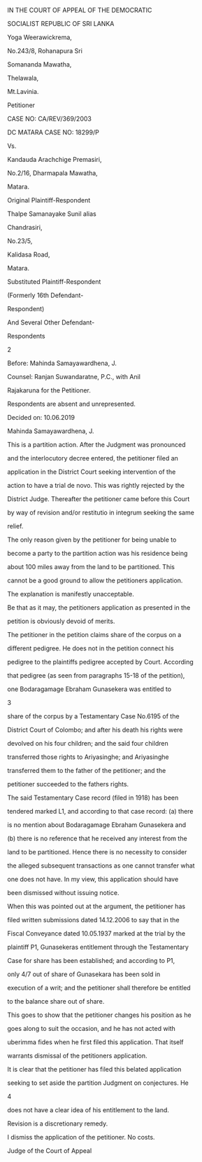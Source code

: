 IN THE COURT OF APPEAL OF THE DEMOCRATIC

SOCIALIST REPUBLIC OF SRI LANKA

Yoga Weerawickrema,

No.243/8, Rohanapura Sri

Somananda Mawatha,

Thelawala,

Mt.Lavinia.

Petitioner

CASE NO: CA/REV/369/2003

DC MATARA CASE NO: 18299/P

Vs.

Kandauda Arachchige Premasiri,

No.2/16, Dharmapala Mawatha,

Matara.

Original Plaintiff-Respondent

Thalpe Samanayake Sunil alias

Chandrasiri,

No.23/5,

Kalidasa Road,

Matara.

Substituted Plaintiff-Respondent

(Formerly 16th Defendant-

Respondent)

And Several Other Defendant-

Respondents

2

Before: Mahinda Samayawardhena, J.

Counsel: Ranjan Suwandaratne, P.C., with Anil

Rajakaruna for the Petitioner.

Respondents are absent and unrepresented.

Decided on: 10.06.2019

Mahinda Samayawardhena, J.

This is a partition action. After the Judgment was pronounced

and the interlocutory decree entered, the petitioner filed an

application in the District Court seeking intervention of the

action to have a trial de novo. This was rightly rejected by the

District Judge. Thereafter the petitioner came before this Court

by way of revision and/or restitutio in integrum seeking the same

relief.

The only reason given by the petitioner for being unable to

become a party to the partition action was his residence being

about 100 miles away from the land to be partitioned. This

cannot be a good ground to allow the petitioners application.

The explanation is manifestly unacceptable.

Be that as it may, the petitioners application as presented in the

petition is obviously devoid of merits.

The petitioner in the petition claims share of the corpus on a

different pedigree. He does not in the petition connect his

pedigree to the plaintiffs pedigree accepted by Court. According

that pedigree (as seen from paragraphs 15-18 of the petition),

one Bodaragamage Ebraham Gunasekera was entitled to

3

share of the corpus by a Testamentary Case No.6195 of the

District Court of Colombo; and after his death his rights were

devolved on his four children; and the said four children

transferred those rights to Ariyasinghe; and Ariyasinghe

transferred them to the father of the petitioner; and the

petitioner succeeded to the fathers rights.

The said Testamentary Case record (filed in 1918) has been

tendered marked L1, and according to that case record: (a) there

is no mention about Bodaragamage Ebraham Gunasekera and

(b) there is no reference that he received any interest from the

land to be partitioned. Hence there is no necessity to consider

the alleged subsequent transactions as one cannot transfer what

one does not have. In my view, this application should have

been dismissed without issuing notice.

When this was pointed out at the argument, the petitioner has

filed written submissions dated 14.12.2006 to say that in the

Fiscal Conveyance dated 10.05.1937 marked at the trial by the

plaintiff P1, Gunasekeras entitlement through the Testamentary

Case for share has been established; and according to P1,

only 4/7 out of share of Gunasekara has been sold in

execution of a writ; and the petitioner shall therefore be entitled

to the balance share out of share.

This goes to show that the petitioner changes his position as he

goes along to suit the occasion, and he has not acted with

uberimma fides when he first filed this application. That itself

warrants dismissal of the petitioners application.

It is clear that the petitioner has filed this belated application

seeking to set aside the partition Judgment on conjectures. He

4

does not have a clear idea of his entitlement to the land.

Revision is a discretionary remedy.

I dismiss the application of the petitioner. No costs.

Judge of the Court of Appeal